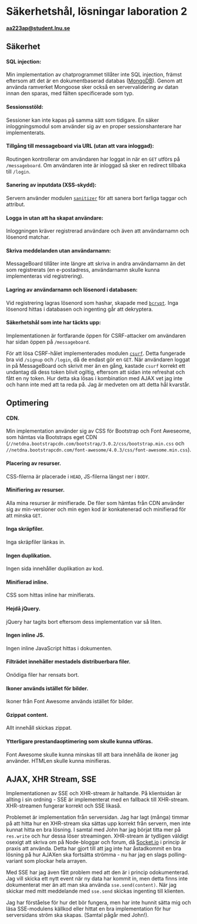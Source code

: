 # Säkerhetshål, lösningar laboration 2
#### aa223ap@student.lnu.se

## Säkerhet

#### SQL injection:
Min implementation av chatprogrammet tillåter inte SQL injection, främst eftersom att det är en dokumentbaserad databas ([MongoDB](https://www.mongodb.org/)). Genom att använda ramverket Mongoose sker också en servervalidering av datan innan den sparas, med fälten specificerade som typ. 

#### Sessionsstöld:
Sessioner kan inte kapas på samma sätt som tidigare. En säker inloggningsmodul som använder sig av en proper sessionshanterare har implementerats.

#### Tillgång till messageboard via URL (utan att vara inloggad):
Routingen kontrollerar om användaren har loggat in när en `GET` utförs på `/messageboard`. Om användaren inte är inloggad så sker en redirect tillbaka till `/login`.

#### Sanering av inputdata (XSS-skydd):
Servern använder modulen [`sanitizer`](https://github.com/theSmaw/Caja-HTML-Sanitizer) för att sanera bort farliga taggar och attribut. 

#### Logga in utan att ha skapat användare: 
Inloggningen kräver registrerad användare och även att användarnamn och lösenord matchar. 

#### Skriva meddelanden utan användarnamn:
MessageBoard tillåter inte längre att skriva in andra användarnamn än det som registrerats (en e-postadress, användarnamn skulle kunna implementeras vid registrering).

#### Lagring av användarnamn och lösenord i databasen:
Vid registrering lagras lösenord som hashar, skapade med [`bcrypt`](https://www.npmjs.org/package/bcrypt-nodejs). Inga lösenord hittas i databasen och ingenting går att dekryptera. 

#### Säkerhetshål som inte har täckts upp:
Implementationen är fortfarande öppen för CSRF-attacker om användaren har sidan öppen på `/messageboard`. 

För att lösa CSRF-hålet implementerades modulen 
[`csurf`](https://www.npmjs.org/package/csurf). Detta fungerade bra vid `/signup` och `/login`, då de endast gör en `GET`. När användaren loggat in på MessageBoard och skrivit mer än en gång, kastade `csurf` korrekt ett undantag då dess token blivit ogiltig, eftersom att sidan inte refreshat och fått en ny token. Hur detta ska lösas i kombination med AJAX vet jag inte och hann inte med att ta reda på. Jag är medveten om att detta hål kvarstår.

## Optimering

#### CDN.
Min implementation använder sig av CSS för Bootstrap och Font Aweseome, som hämtas via Bootstraps eget CDN (`//netdna.bootstrapcdn.com/bootstrap/3.0.2/css/bootstrap.min.css` och `//netdna.bootstrapcdn.com/font-awesome/4.0.3/css/font-awesome.min.css`).

#### Placering av resurser.
CSS-filerna är placerade i `HEAD`, JS-filerna längst ner i `BODY`.

#### Minifiering av resurser.
Alla mina resurser är minifierade. De filer som hämtas från CDN använder sig av min-versioner och min egen kod är konkatenerad och minifierad för att minska `GET`.

#### Inga skräpfiler.
Inga skräpfiler länkas in.

#### Ingen duplikation.
Ingen sida innehåller duplikation av kod.

#### Minifierad inline.
CSS som hittas inline har minifierats.

#### Hejdå jQuery.
jQuery har tagits bort eftersom dess implementation var så liten.

#### Ingen inline JS.
Ingen inline JavaScript hittas i dokumenten.

#### Filträdet innehåller mestadels distribuerbara filer.
Onödiga filer har rensats bort.

#### Ikoner används istället för bilder.
Ikoner från Font Awesome används istället för bilder.

#### Gzippat content.
Allt innehåll skickas zippat.

#### Ytterligare prestandaoptimering som skulle kunna utföras.
Font Awesome skulle kunna minskas till att bara innehålla de ikoner jag använder. HTMLen skulle kunna minifieras.

## AJAX, XHR Stream, SSE
Implementationen av SSE och XHR-stream är haltande. På klientsidan är allting i sin ordning - SSE är implementerat med en fallback till XHR-stream. XHR-streamen fungerar korrekt och SSE likaså. 

Problemet är implementation från serversidan. Jag har lagt (många) timmar på att hitta hur en XHR-stream ska sättas upp korrekt från servern, men inte kunnat hitta en bra lösning. I samtal med John har jag börjat titta mer på `res.write` och hur dessa löser streamingen. XHR-stream är tydligen väldigt osexigt att skriva om på Node-bloggar och forum, då [Socket.io](https://socket.io) i princip är praxis att använda. Detta har gjort till att jag inte har åstadkommit en bra lösning på hur AJAXen ska fortsätta strömma - nu har jag en slags polling-variant som plockar hela arrayen.

Med SSE har jag även fått problem med att den är i princip odokumenterad. Jag vill skicka ett nytt event när ny data har kommit in, men detta finns inte dokumenterat mer än att man ska använda `sse.send(content)`. När jag skickar med mitt meddelande med `sse.send` skickas ingenting till klienten.

Jag har förståelse för hur det bör fungera, men har inte hunnit sätta mig och läsa SSE-modulens källkod eller hittat en bra implementation för hur serversidans ström ska skapas. (Samtal pågår med John!). 
